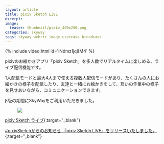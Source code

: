 ```yaml
---
layout: article
title: pixiv Sketch LIVE
excerpt: 
image:
  teaser: thumbnail/pixiv_400x250.png
categories: skyway
tags: skyway webrtc image usercase broadcast
---
```


{% include video.html id='lNdmz1jq8M4' %}

pixivのお絵かきアプリ「pixiv Sketch」を多人数でリアルタイムに楽しめる、ライブ配信機能です。

1人配信モードと最大4人まで使える複数人配信モードがあり、たくさんの人にお絵かきの様子を配信したり、友達と一緒にお絵かきをして、互いの作業中の様子を見せあいながら、コミュニケーションできます。

β版の期間にSkyWayをご利用いただきました。

<figure>
	<img src="{{ site.url }}/images/pages/pixiv.png">
</figure>

[pixiv Sketch ライブ](https://sketch.pixiv.net/lives){:target="_blank"}

[#pixivSketchからのお知らせ 『pixiv Sketch LIVE』をリリースいたしました。](https://sketch.pixiv.net/items/2986366248775814404){:target="_blank"}
